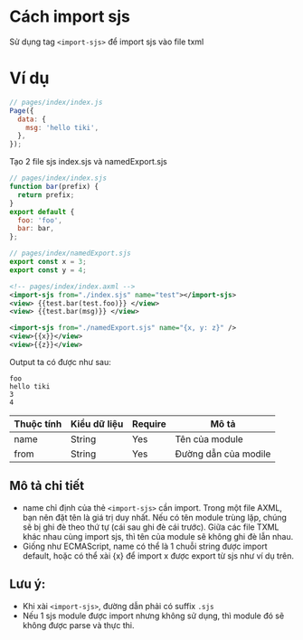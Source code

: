 # Cách import sjs
Sử dụng tag `<import-sjs>` để import sjs vào file txml

# Ví dụ
```js
// pages/index/index.js
Page({
  data: {
    msg: 'hello tiki',
  },
});
```

Tạo 2 file sjs index.sjs và namedExport.sjs
```js
// pages/index/index.sjs
function bar(prefix) {
  return prefix;
}
export default {
  foo: 'foo',
  bar: bar,
};
```

```js
// pages/index/namedExport.sjs
export const x = 3;
export const y = 4;
```

```xml
<!-- pages/index/index.axml -->
<import-sjs from="./index.sjs" name="test"></import-sjs>
<view> {{test.bar(test.foo)}} </view>
<view> {{test.bar(msg)}} </view>

<import-sjs from="./namedExport.sjs" name="{x, y: z}" />
<view>{{x}}</view>
<view>{{z}}</view>
```

Output ta có được như sau:
```
foo
hello tiki
3
4
```

| Thuộc tính    | Kiểu dữ liệu | Require | Mô tả                                           |
| ------------- | ------------ | ------- | ----------------------------------------------- |
| name          | String       | Yes     | Tên của module                                  |
| from          | String       | Yes     | Đường dẫn của modile                            |

## Mô tả chi tiết

* name chỉ định của thẻ `<import-sjs>` cần import. Trong một file AXML, bạn nên đặt tên là giá trị duy nhất. Nếu có tên module trùng lặp, chúng sẽ bị ghi đè theo thứ tự (cái sau ghi đè cái trước). Giữa các file TXML khác nhau cùng import sjs, thì tên của module sẽ không ghi đè lẫn nhau.
* Giống như ECMAScript, name có thể là 1 chuỗi string được import default, hoặc có thể xài {x} để import x được export từ sjs như ví dụ trên.

## Lưu ý:
* Khi xài `<import-sjs>`, đường dẫn phải có suffix `.sjs`
* Nếu 1 sjs module được import nhưng không sử dụng, thì module đó sẽ không được parse và thực thi.